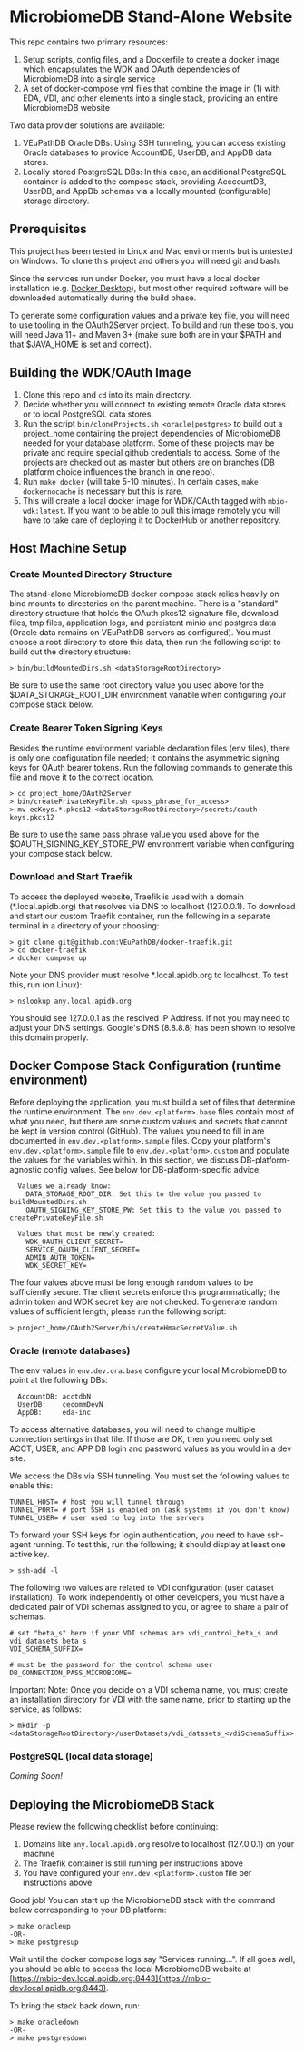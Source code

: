 # MicrobiomeDB Stand-Alone Website #

This repo contains two primary resources:
1. Setup scripts, config files, and a Dockerfile to create a docker image which encapsulates the WDK and OAuth dependencies of MicrobiomeDB into a single service
2. A set of docker-compose yml files that combine the image in (1) with EDA, VDI, and other elements into a single stack, providing an entire MicrobiomeDB website

Two data provider solutions are available:
1. VEuPathDB Oracle DBs: Using SSH tunneling, you can access existing Oracle databases to provide AccountDB, UserDB, and AppDB data stores.
2. Locally stored PostgreSQL DBs: In this case, an additional PostgreSQL container is added to the compose stack, providing AcccountDB, UserDB, and AppDb schemas via a locally mounted (configurable) storage directory.

## Prerequisites ##

This project has been tested in Linux and Mac environments but is untested on Windows.  To clone this project and others you will need git and bash.

Since the services run under Docker, you must have a local docker installation (e.g. [Docker Desktop](https://www.docker.com/products/docker-desktop)), but most other required software will be downloaded automatically during the build phase.

To generate some configuration values and a private key file, you will need to use tooling in the OAuth2Server project.  To build and run these tools, you will need Java 11+ and Maven 3+ (make sure both are in your $PATH and that $JAVA_HOME is set and correct).

## Building the WDK/OAuth Image ##

1. Clone this repo and `cd` into its main directory.
2. Decide whether you will connect to existing remote Oracle data stores or to local PostgreSQL data stores.
3. Run the script `bin/cloneProjects.sh <oracle|postgres>` to build out a project_home containing the project dependencies of MicrobiomeDB needed for your database platform.  Some of these projects may be private and require special github credentials to access.  Some of the projects are checked out as master but others are on branches (DB platform choice influences the branch in one repo).
4. Run `make docker` (will take 5-10 minutes). In certain cases, `make dockernocache` is necessary but this is rare.
5. This will create a local docker image for WDK/OAuth tagged with `mbio-wdk:latest`.  If you want to be able to pull this image remotely you will have to take care of deploying it to DockerHub or another repository.

## Host Machine Setup ##

### Create Mounted Directory Structure ###

The stand-alone MicrobiomeDB docker compose stack relies heavily on bind mounts to directories on the parent machine.  There is a "standard" directory structure that holds the OAuth pkcs12 signature file, download files, tmp files, application logs, and persistent minio and postgres data (Oracle data remains on VEuPathDB servers as configured).  You must choose a root directory to store this data, then run the following script to build out the directory structure:

```
> bin/buildMountedDirs.sh <dataStorageRootDirectory>
```

Be sure to use the same root directory value you used above for the $DATA_STORAGE_ROOT_DIR environment variable when configuring your compose stack below.

### Create Bearer Token Signing Keys ###

Besides the runtime environment variable declaration files (env files), there is only one configuration file needed; it contains the asymmetric signing keys for OAuth bearer tokens.  Run the following commands to generate this file and move it to the correct location.

```
> cd project_home/OAuth2Server
> bin/createPrivateKeyFile.sh <pass_phrase_for_access>
> mv ecKeys.*.pkcs12 <dataStorageRootDirectory>/secrets/oauth-keys.pkcs12
```

Be sure to use the same pass phrase value you used above for the $OAUTH_SIGNING_KEY_STORE_PW environment variable when configuring your compose stack below.

### Download and Start Traefik ###

To access the deployed website, Traefik is used with a domain (*.local.apidb.org) that resolves via DNS to localhost (127.0.0.1).  To download and start our custom Traefik container, run the following in a separate terminal in a directory of your choosing:

```
> git clone git@github.com:VEuPathDB/docker-traefik.git
> cd docker-traefik
> docker compose up
```

Note your DNS provider must resolve *.local.apidb.org to localhost.  To test this, run (on Linux):

```
> nslookup any.local.apidb.org
```

You should see 127.0.0.1 as the resolved IP Address.  If not you may need to adjust your DNS settings.  Google's DNS (8.8.8.8) has been shown to resolve this domain properly.

## Docker Compose Stack Configuration (runtime environment) ##

Before deploying the application, you must build a set of files that determine the runtime environment.  The `env.dev.<platform>.base` files contain most of what you need, but there are some custom values and secrets that cannot be kept in version control (GitHub).  The values you need to fill in are documented in `env.dev.<platform>.sample` files.  Copy your platform's `env.dev.<platform>.sample` file to `env.dev.<platform>.custom` and populate the values for the variables within.  In this section, we discuss DB-platform-agnostic config values.  See below for DB-platform-specific advice.

```
  Values we already know:
    DATA_STORAGE_ROOT_DIR: Set this to the value you passed to buildMountedDirs.sh
    OAUTH_SIGNING_KEY_STORE_PW: Set this to the value you passed to createPrivateKeyFile.sh

  Values that must be newly created:
    WDK_OAUTH_CLIENT_SECRET=
    SERVICE_OAUTH_CLIENT_SECRET=
    ADMIN_AUTH_TOKEN=
    WDK_SECRET_KEY=
```

The four values above must be long enough random values to be sufficiently secure.  The client secrets enforce this programmatically; the admin token and WDK secret key are not checked.  To generate random values of sufficient length, please run the following script:

```
> project_home/OAuth2Server/bin/createHmacSecretValue.sh
```

### Oracle (remote databases)

The env values in `env.dev.ora.base` configure your local MicrobiomeDB to point at the following DBs:

```
  AccountDB: acctdbN
  UserDB:    cecommDevN
  AppDB:     eda-inc
```

To access alternative databases, you will need to change multiple connection settings in that file.  If those are OK, then you need only set ACCT, USER, and APP DB login and password values as you would in a dev site.

We access the DBs via SSH tunneling.  You must set the following values to enable this:

```
TUNNEL_HOST= # host you will tunnel through
TUNNEL_PORT= # port SSH is enabled on (ask systems if you don't know)
TUNNEL_USER= # user used to log into the servers
```

To forward your SSH keys for login authentication, you need to have ssh-agent running.  To test this, run the following; it should display at least one active key.

```
> ssh-add -l
```

The following two values are related to VDI configuration (user dataset installation).  To work independently of other developers, you must have a dedicated pair of VDI schemas assigned to you, or agree to share a pair of schemas.

```
# set "beta_s" here if your VDI schemas are vdi_control_beta_s and vdi_datasets_beta_s
VDI_SCHEMA_SUFFIX=

# must be the password for the control schema user
DB_CONNECTION_PASS_MICROBIOME=
```

Important Note: Once you decide on a VDI schema name, you must create an installation directory for VDI with the same name, prior to starting up the service, as follows:

```
> mkdir -p <dataStorageRootDirectory>/userDatasets/vdi_datasets_<vdiSchemaSuffix>
```

### PostgreSQL (local data storage)

*Coming Soon!*

## Deploying the MicrobiomeDB Stack

Please review the following checklist before continuing:
1. Domains like `any.local.apidb.org` resolve to localhost (127.0.0.1) on your machine
2. The Traefik container is still running per instructions above
3. You have configured your `env.dev.<platform>.custom` file per instructions above

Good job!  You can start up the MicrobiomeDB stack with the command below corresponding to your DB platform:

```
> make oracleup
-OR-
> make postgresup
```

Wait until the docker compose logs say "Services running...".  If all goes well, you should be able to access the local MicrobiomeDB website at [https://mbio-dev.local.apidb.org:8443](https://mbio-dev.local.apidb.org:8443).

To bring the stack back down, run:

```
> make oracledown
-OR-
> make postgresdown
```



